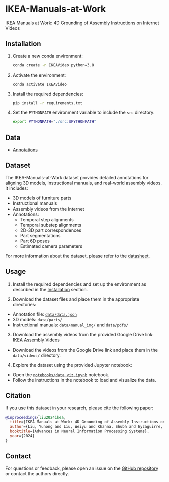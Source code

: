 
# IKEA-Manuals-at-Work

IKEA Manuals at Work: 4D Grounding of Assembly Instructions on Internet Videos

## Installation

1. Create a new conda environment:
   ```bash
   conda create -n IKEAVideo python=3.8
   ```

2. Activate the environment:
   ```bash
   conda activate IKEAVideo
   ```

3. Install the required dependencies:
   ```bash
   pip install -r requirements.txt
   ```

4. Set the `PYTHONPATH` environment variable to include the `src` directory:
   ```bash
   export PYTHONPATH="./src:$PYTHONPATH"
   ```

## Data

- [Annotations](https://github.com/yunongLiu1/IKEA-Manual-at-Work/blob/main/data/data.json)

## Dataset

The IKEA-Manuals-at-Work dataset provides detailed annotations for aligning 3D models, instructional manuals, and real-world assembly videos. It includes:

- 3D models of furniture parts
- Instructional manuals
- Assembly videos from the Internet
- Annotations:
  - Temporal step alignments
  - Temporal substep alignments
  - 2D-3D part correspondences
  - Part segmentations
  - Part 6D poses
  - Estimated camera parameters

For more information about the dataset, please refer to the [datasheet](https://github.com/yunongLiu1/IKEA-Manuals-at-Work/blob/main/datasheet.md).

<!-- ## Code Structure

- `src/`: Contains the source code for data loading, processing, and visualization.
  - `IKEAVideo/dataloader/`: Data loading utilities.
  - `IKEAVideo/utils/`: Utility functions for transformations and visualization.
- `data/`: Contains the annotation file and other data files.
- `notebooks/`: Jupyter notebooks for data exploration and visualization.
  - `data_viz.ipynb`: Notebook for loading and visualizing data from the dataset.
- `requirements.txt`: Lists the required Python dependencies.
- `README.md`: This file, providing an overview of the repository.
- `datasheet.md`: Detailed information about the dataset. -->

## Usage

1. Install the required dependencies and set up the environment as described in the [Installation](#installation) section.

2. Download the dataset files and place them in the appropriate directories:
  - Annotation file: [`data/data.json`](https://github.com/yunongLiu1/IKEA-Manual-at-Work/blob/main/data/data.json)
  - 3D models: `data/parts/`
  - Instructional manuals: `data/manual_img/` and `data/pdfs/` 

3. Download the assembly videos from the provided Google Drive link: [IKEA Assembly Videos](https://drive.google.com/drive/folders/1x0mzse3WJUXSJ9MfeX1kvmApIfWsCGZw)
  - Download the videos from the Google Drive link and place them in the `data/videos/` directory.

4. Explore the dataset using the provided Jupyter notebook:
  - Open the [`notebooks/data_viz.ipynb`](https://github.com/yunongLiu1/IKEA-Manual-at-Work/blob/main/notebooks/data_viz.ipynb) notebook.
  - Follow the instructions in the notebook to load and visualize the data.

## Citation

If you use this dataset in your research, please cite the following paper:

```bibtex
@inproceedings{liu2024ikea,
  title={IKEA Manuals at Work: 4D Grounding of Assembly Instructions on Internet Videos},
  author={Liu, Yunong and Liu, Weiyu and Khanna, Shubh and Eyzaguirre, Cristobal and Li, Manling and Niebles, Juan Carlos and Ravi, Vineeth and Mishra, Saumitra and Wu, Jiajun},
  booktitle={Advances in Neural Information Processing Systems},
  year={2024}
}
```

## Contact

For questions or feedback, please open an issue on the [GitHub repository](https://github.com/yunongLiu1/IKEA-Manuals-at-Work) or contact the authors directly.

